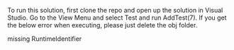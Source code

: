 
To run this solution, first clone the repo and open up the solution in Visual Studio. Go to the View Menu and select Test and run AddTest(7). If you get the below error when executing, please just delete the obj folder. 

missing RuntimeIdentifier
